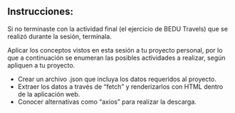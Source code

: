 ## Instrucciones: 
Si no terminaste con la actividad final (el ejercicio de BEDU Travels) que se realizó durante la sesión, termínala. 

Aplicar los conceptos vistos en esta sesión a tu proyecto personal, por lo que a continuación se enumeran las posibles actividades a realizar, según apliquen a tu proyecto.
- Crear un archivo .json que incluya los datos requeridos al proyecto. 
- Extraer los datos a través de “fetch” y renderizarlos con HTML dentro de la aplicación web.
- Conocer alternativas como “axios” para realizar la descarga.
